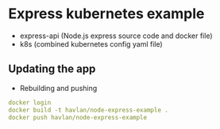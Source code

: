 # Express kubernetes example

- express-api (Node.js express source code and docker file)
- k8s (combined kubernetes config yaml file)

## Updating the app

- Rebuilding and pushing 

```yaml
docker login
docker build -t havlan/node-express-example .
docker push havlan/node-express-example
```

